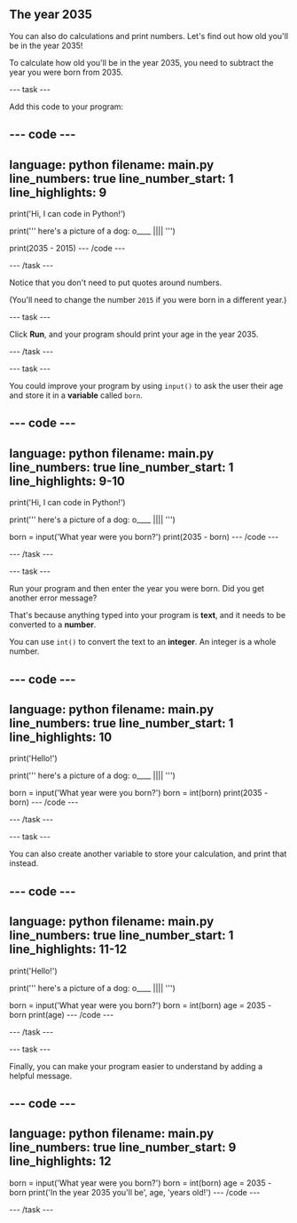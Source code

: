 ## The year 2035

You can also do calculations and print numbers. Let's find out how old you'll be in the year 2035!

To calculate how old you'll be in the year 2035, you need to subtract the year you were born from 2035.

--- task ---

Add this code to your program:

--- code ---
---
language: python
filename: main.py
line_numbers: true
line_number_start: 1
line_highlights: 9
---
print('Hi, I can code in Python!')

print('''
here's a picture of a dog:
o____ 
 ||||
 ''')

 print(2035 - 2015)
--- /code ---

--- /task ---

Notice that you don't need to put quotes around numbers. 

(You'll need to change the number `2015` if you were born in a different year.)

--- task ---

Click **Run**, and your program should print your age in the year 2035.

--- /task ---

--- task ---

You could improve your program by using `input()` to ask the user their age and store it in a __variable__ called `born`.

--- code ---
---
language: python
filename: main.py
line_numbers: true
line_number_start: 1
line_highlights: 9-10
---
print('Hi, I can code in Python!')

print('''
here's a picture of a dog:
o____ 
 ||||
 ''')

born = input('What year were you born?')
print(2035 - born)
--- /code ---

--- /task ---

--- task ---

Run your program and then enter the year you were born. Did you get another error message?

That's because anything typed into your program is __text__, and it needs to be converted to a __number__.

You can use `int()` to convert the text to an __integer__. An integer is a whole number.

--- code ---
---
language: python
filename: main.py
line_numbers: true
line_number_start: 1
line_highlights: 10
---
print('Hello!')

print('''
here's a picture of a dog:
o____ 
 ||||
 ''')

born = input('What year were you born?')
born = int(born)
print(2035 - born)
--- /code ---

--- /task ---

--- task ---

You can also create another variable to store your calculation, and print that instead.

--- code ---
---
language: python
filename: main.py
line_numbers: true
line_number_start: 1
line_highlights: 11-12
---
print('Hello!')

print('''
here's a picture of a dog:
o____ 
 ||||
 ''')

born = input('What year were you born?')
born = int(born)
age = 2035 - born
print(age)
--- /code ---

--- /task ---

--- task ---

Finally, you can make your program easier to understand by adding a helpful message.

--- code ---
---
language: python
filename: main.py
line_numbers: true
line_number_start: 9
line_highlights: 12
---
born = input('What year were you born?')
born = int(born)
age = 2035 - born
print('In the year 2035 you\'ll be', age, 'years old!')
--- /code ---

--- /task ---




